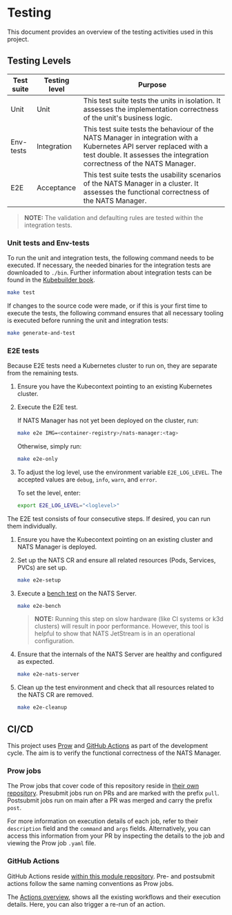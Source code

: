 # Testing

This document provides an overview of the testing activities used in this project.

## Testing Levels

| Test suite | Testing level | Purpose                                                                                                                                                                                       |
|------------|---------------|-----------------------------------------------------------------------------------------------------------------------------------------------------------------------------------------------|
| Unit       | Unit          | This test suite tests the units in isolation. It assesses the implementation correctness of the unit's business logic.                                                                         |
| Env-tests  | Integration   | This test suite tests the behaviour of the NATS Manager in integration with a Kubernetes API server replaced with a test double. It assesses the integration correctness of the NATS Manager. |
| E2E        | Acceptance    | This test suite tests the usability scenarios of the NATS Manager in a cluster. It assesses the functional correctness of the NATS Manager.                                                   |

> **NOTE:** The validation and defaulting rules are tested within the integration tests.

### Unit tests and Env-tests

To run the unit and integration tests, the following command needs to be executed. If necessary, the needed binaries for the integration tests are downloaded to `./bin`.
Further information about integration tests can be found in the [Kubebuilder book](https://book.kubebuilder.io/reference/envtest.html).

   ```sh
   make test
   ```

If changes to the source code were made, or if this is your first time to execute the tests, the following command ensures that all necessary tooling is executed before running the unit and integration tests:

   ```sh
   make generate-and-test
   ```

### E2E tests

Because E2E tests need a Kubernetes cluster to run on, they are separate from the remaining tests.

1. Ensure you have the Kubecontext pointing to an existing Kubernetes cluster.

2. Execute the E2E test.

   If NATS Manager has not yet been deployed on the cluster, run:

   ```sh
   make e2e IMG=<container-registry>/nats-manager:<tag>
   ```

   Otherwise, simply run:

   ```sh
   make e2e-only
   ```

3. To adjust the log level, use the environment variable `E2E_LOG_LEVEL`.
   The accepted values are `debug`, `info`, `warn`, and `error`.

   To set the level, enter:

   ```sh
   export E2E_LOG_LEVEL="<loglevel>"
   ```

The E2E test consists of four consecutive steps. If desired, you can run them individually.

1. Ensure you have the Kubecontext pointing on an existing cluster and NATS Manager is deployed.

2. Set up the NATS CR and ensure all related resources (Pods, Services, PVCs) are set up.

   ```sh
   make e2e-setup
   ```

3. Execute a [bench test](https://docs.nats.io/using-nats/nats-tools/nats_cli/natsbench) on the NATS Server.

   ```sh
   make e2e-bench
   ```

   > **NOTE:** Running this step on slow hardware (like CI systems or k3d clusters) will result in poor performance.
   > However, this tool is helpful to show that NATS JetStream is in an operational configuration.

4. Ensure that the internals of the NATS Server are healthy and configured as expected.

   ```sh
   make e2e-nats-server
   ```

5. Clean up the test environment and check that all resources related to the NATS CR are removed.

   ```sh
   make e2e-cleanup
   ```

## CI/CD

This project uses [Prow](https://docs.prow.k8s.io/docs/) and [GitHub Actions](https://docs.github.com/en/actions) as part of the development cycle.
The aim is to verify the functional correctness of the NATS Manager.

### Prow jobs

The Prow jobs that cover code of this repository reside in [their own repository](https://github.com/kyma-project/test-infra/tree/main/prow/jobs/nats-manager).
Presubmit jobs run on PRs and are marked with the prefix `pull`. Postsubmit jobs run on main after a PR was merged and carry the prefix `post`.

For more information on execution details of each job, refer to their `description` field and the `command` and `args` fields.
Alternatively, you can access this information from your PR by inspecting the details to the job and viewing the Prow job `.yaml` file.

### GitHub Actions

GitHub Actions reside [within this module repository](https://github.com/kyma-project/nats-manager/tree/main/.github/workflows).
Pre- and postsubmit actions follow the same naming conventions as Prow jobs.

The [Actions overview](https://github.com/kyma-project/nats-manager/actions/), shows all the existing workflows and their execution details. Here, you can also trigger a re-run of an action.
